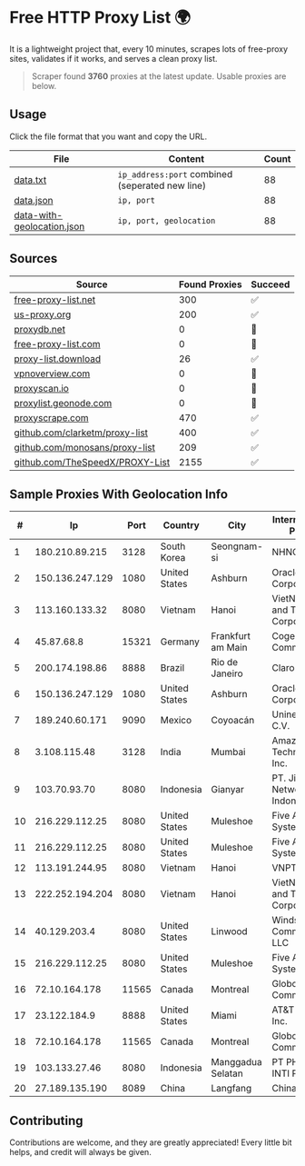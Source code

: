 
# Free HTTP Proxy List 🌍

It is a lightweight project that, every 10 minutes, scrapes lots of free-proxy sites, validates if it works, and serves a clean proxy list.


> Scraper found **3760** proxies at the latest update. Usable proxies are below.

## Usage

Click the file format that you want and copy the URL.


|File|Content|Count|
|----|-------|-----|
|[data.txt](https://raw.githubusercontent.com/themiralay/Proxy-List-World/master/data.txt)|`ip_address:port` combined (seperated new line)|88|
|[data.json](https://raw.githubusercontent.com/themiralay/Proxy-List-World/master/data.json)|`ip, port`|88|
|[data-with-geolocation.json](https://raw.githubusercontent.com/themiralay/Proxy-List-World/master/data-with-geolocation.json)|`ip, port, geolocation`|88|

## Sources

|Source|Found Proxies|Succeed|
|------|-------------|-------|
|[free-proxy-list.net](https://free-proxy-list.net)|300|✅|
|[us-proxy.org](https://www.us-proxy.org)|200|✅|
|[proxydb.net](http://proxydb.net)|0|🚫|
|[free-proxy-list.com](https://free-proxy-list.com/?page=&port=&type%5B%5D=http&type%5B%5D=https&up_time=0&search=Search)|0|🚫|
|[proxy-list.download](https://www.proxy-list.download/HTTP)|26|✅|
|[vpnoverview.com](https://vpnoverview.com/privacy/anonymous-browsing/free-proxy-servers)|0|🚫|
|[proxyscan.io](https://www.proxyscan.io)|0|🚫|
|[proxylist.geonode.com](https://proxylist.geonode.com/api/proxy-list?limit=300&page=1&sort_by=lastChecked&sort_type=desc&protocols=http,https)|0|🚫|
|[proxyscrape.com](https://api.proxyscrape.com/v2/?request=displayproxies&protocol=http&timeout=10000&country=all&ssl=all&anonymity=all)|470|✅|
|[github.com/clarketm/proxy-list](https://raw.githubusercontent.com/clarketm/proxy-list/master/proxy-list-raw.txt)|400|✅|
|[github.com/monosans/proxy-list](https://raw.githubusercontent.com/monosans/proxy-list/main/proxies/http.txt)|209|✅|
|[github.com/TheSpeedX/PROXY-List](https://raw.githubusercontent.com/TheSpeedX/PROXY-List/master/http.txt)|2155|✅|


## Sample Proxies With Geolocation Info

|#|Ip|Port|Country|City|Internet Service Provider|
|-|--|----|-------|----|-------------------------|
|1|180.210.89.215|3128|South Korea|Seongnam-si|NHNCLOUD|
|2|150.136.247.129|1080|United States|Ashburn|Oracle Corporation|
|3|113.160.133.32|8080|Vietnam|Hanoi|VietNam Post and Telecom Corporation|
|4|45.87.68.8|15321|Germany|Frankfurt am Main|Cogent Communications|
|5|200.174.198.86|8888|Brazil|Rio de Janeiro|Claro S.A|
|6|150.136.247.129|1080|United States|Ashburn|Oracle Corporation|
|7|189.240.60.171|9090|Mexico|Coyoacán|Uninet S.A. de C.V.|
|8|3.108.115.48|3128|India|Mumbai|Amazon Technologies Inc.|
|9|103.70.93.70|8080|Indonesia|Gianyar|PT. Jinom Network Indonesia|
|10|216.229.112.25|8080|United States|Muleshoe|Five Area Systems, LLC|
|11|216.229.112.25|8080|United States|Muleshoe|Five Area Systems, LLC|
|12|113.191.244.95|8080|Vietnam|Hanoi|VNPT|
|13|222.252.194.204|8080|Vietnam|Hanoi|VietNam Post and Telecom Corporation|
|14|40.129.203.4|8080|United States|Linwood|Windstream Communications LLC|
|15|216.229.112.25|8080|United States|Muleshoe|Five Area Systems, LLC|
|16|72.10.164.178|11565|Canada|Montreal|GloboTech Communications|
|17|23.122.184.9|8888|United States|Miami|AT&T Services, Inc.|
|18|72.10.164.178|11565|Canada|Montreal|GloboTech Communications|
|19|103.133.27.46|8080|Indonesia|Manggadua Selatan|PT PHATRIA INTI PERSADA|
|20|27.189.135.190|8089|China|Langfang|Chinanet|



## Contributing

Contributions are welcome, and they are greatly appreciated! Every
little bit helps, and credit will always be given.

